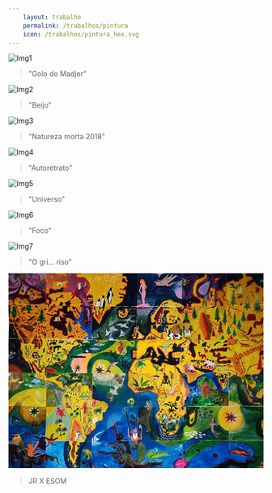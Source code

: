 ```yaml
---
    layout: trabalho
    permalink: /trabalhos/pintura
    icon: /trabalhos/pintura_hex.svg
---
```


![Img1](/assets/trabalhos/pintura/pi1.jpg)
> "Golo do Madjer"

![Img2](/assets/trabalhos/pintura/pi2.jpg)
> "Beijo"

![Img3](/assets/trabalhos/pintura/pi3.jpg)
> "Natureza morta 2018"

![Img4](/assets/trabalhos/pintura/pi4.jpg)
> "Autoretrato"

![Img5](/assets/trabalhos/pintura/pi5.jpg)
> "Universo"

![Img6](/assets/trabalhos/pintura/pi6.jpg)
> "Foco"

![Img7](/assets/trabalhos/pintura/pi7.jpg)
> "O gri... riso"

![Img8](/assets/trabalhos/pintura/pi8.jpg)
> JR X ESOM